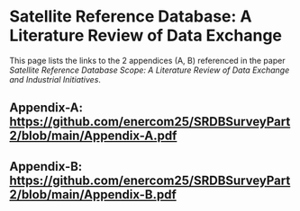 # Satellite Reference Database: A Literature Review of Data Exchange
This page lists the links to the 2 appendices (A, B) referenced in the paper *Satellite Reference Database Scope: A Literature Review of Data Exchange and Industrial Initiatives*.

## Appendix-A: https://github.com/enercom25/SRDBSurveyPart2/blob/main/Appendix-A.pdf
## Appendix-B: https://github.com/enercom25/SRDBSurveyPart2/blob/main/Appendix-B.pdf
